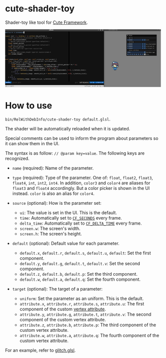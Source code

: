 # cute-shader-toy

Shader-toy like tool for [Cute Framework](https://randygaul.github.io/cute_framework/).

![screenshot](./screenshot.png)

# How to use

`bin/RelWithDebInfo/cute-shader-toy default.glsl`.

The shader will be automatically reloaded when it is updated.

Special comments can be used to inform the program about parameters so it can show them in the UI.

The syntax is as follow: `// @param key=value`.
The following keys are recognized.

* `name` (required): Name of the parameter.
* `type` (required): Type of the parameter.
  One of: `float`, `float2`, `float3`, `float4`, `int`, `int2`, `int4`.
  In addition, `color3` and `color4` are aliases for `float3` and `float4` accordingly.
  But a color picker is shown in the UI instead.
  `color` is also an alias for `color4`.
* `source` (optional): How is the parameter set:

  * `ui`: The value is set in the UI.
    This is the default.
  * `time`: Automatically set to [`CF_SECONDS`](https://randygaul.github.io/cute_framework/time/cf_seconds/) every frame.
  * `delta_time`: Automatically set to [`CF_DELTA_TIME`](https://randygaul.github.io/cute_framework/time/cf_delta_time/) every frame.
  * `screen.w`: The screen's width.
  * `screen.h`: The screen's height.
* `default` (optional): Default value for each parameter.

  * `default.x`, `default.r`, `default.s`, `default.u`, `default`: Set the first component.
  * `default.y`, `default.g`, `default.t`, `default.v`: Set the second component.
  * `default.z`, `default.b`, `default.p`: Set the third component.
  * `default.w`, `default.a`, `default.q`: Set the fourth component.
* `target` (optional): The target of a parameter:

  * `uniform`: Set the parameter as an uniform.
     This is the default.
  * `attribute.x`, `attribute.r`, `attribute.s`, `attribute.u`: The first component of the custom [vertex attribute](https://randygaul.github.io/cute_framework/draw/cf_draw_push_vertex_attributes/).
  * `attribute.y`, `attribute.g`, `attribute.t`, `attribute.v`: The second component of the custom vertex attribute.
  * `attribute.z`, `attribute.b`, `attribute.p`: The third component of the custom vertex attribute.
  * `attribute.w`, `attribute.a`, `attribute.q`: The fourth component of the custom vertex attribute.

For an example, refer to [glitch.glsl](./glitch.glsl).
